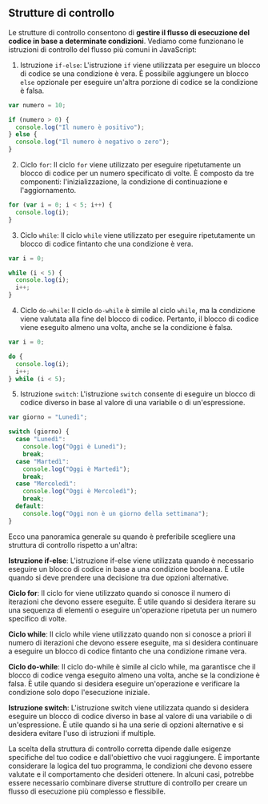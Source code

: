 ## Strutture di controllo

Le strutture di controllo consentono di **gestire il flusso di esecuzione del codice in base a determinate condizioni**. Vediamo come funzionano le istruzioni di controllo del flusso più comuni in JavaScript:

1. Istruzione `if-else`:
L'istruzione `if` viene utilizzata per eseguire un blocco di codice se una condizione è vera. È possibile aggiungere un blocco `else` opzionale per eseguire un'altra porzione di codice se la condizione è falsa.

```javascript
var numero = 10;

if (numero > 0) {
  console.log("Il numero è positivo");
} else {
  console.log("Il numero è negativo o zero");
}
```

2. Ciclo `for`:
Il ciclo `for` viene utilizzato per eseguire ripetutamente un blocco di codice per un numero specificato di volte. È composto da tre componenti: l'inizializzazione, la condizione di continuazione e l'aggiornamento.

```javascript
for (var i = 0; i < 5; i++) {
  console.log(i);
}
```

3. Ciclo `while`:
Il ciclo `while` viene utilizzato per eseguire ripetutamente un blocco di codice fintanto che una condizione è vera.

```javascript
var i = 0;

while (i < 5) {
  console.log(i);
  i++;
}
```

4. Ciclo `do-while`:
Il ciclo `do-while` è simile al ciclo `while`, ma la condizione viene valutata alla fine del blocco di codice. Pertanto, il blocco di codice viene eseguito almeno una volta, anche se la condizione è falsa.

```javascript
var i = 0;

do {
  console.log(i);
  i++;
} while (i < 5);
```



5. Istruzione `switch`:
L'istruzione `switch` consente di eseguire un blocco di codice diverso in base al valore di una variabile o di un'espressione.

```javascript
var giorno = "Lunedì";

switch (giorno) {
  case "Lunedì":
    console.log("Oggi è Lunedì");
    break;
  case "Martedì":
    console.log("Oggi è Martedì");
    break;
  case "Mercoledì":
    console.log("Oggi è Mercoledì");
    break;
  default:
    console.log("Oggi non è un giorno della settimana");
}
```


Ecco una panoramica generale su quando è preferibile scegliere una struttura di controllo rispetto a un'altra:

**Istruzione if-else**:
L'istruzione if-else viene utilizzata quando è necessario eseguire un blocco di codice in base a una condizione booleana. È utile quando si deve prendere una decisione tra due opzioni alternative.

**Ciclo for**:
Il ciclo for viene utilizzato quando si conosce il numero di iterazioni che devono essere eseguite. È utile quando si desidera iterare su una sequenza di elementi o eseguire un'operazione ripetuta per un numero specifico di volte.

**Ciclo while**:
Il ciclo while viene utilizzato quando non si conosce a priori il numero di iterazioni che devono essere eseguite, ma si desidera continuare a eseguire un blocco di codice fintanto che una condizione rimane vera.

**Ciclo do-while**:
Il ciclo do-while è simile al ciclo while, ma garantisce che il blocco di codice venga eseguito almeno una volta, anche se la condizione è falsa. È utile quando si desidera eseguire un'operazione e verificare la condizione solo dopo l'esecuzione iniziale.

**Istruzione switch**:
L'istruzione switch viene utilizzata quando si desidera eseguire un blocco di codice diverso in base al valore di una variabile o di un'espressione. È utile quando si ha una serie di opzioni alternative e si desidera evitare l'uso di istruzioni if multiple.

La scelta della struttura di controllo corretta dipende dalle esigenze specifiche del tuo codice e dall'obiettivo che vuoi raggiungere. È importante considerare la logica del tuo programma, le condizioni che devono essere valutate e il comportamento che desideri ottenere. In alcuni casi, potrebbe essere necessario combinare diverse strutture di controllo per creare un flusso di esecuzione più complesso e flessibile.